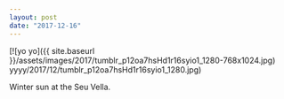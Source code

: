 ```yaml
---
layout: post
date: "2017-12-16"
---
```


[![yo yo]({{ site.baseurl }}/assets/images/2017/tumblr_p12oa7hsHd1r16syio1_1280-768x1024.jpg) yyyy/2017/12/tumblr_p12oa7hsHd1r16syio1_1280.jpg)

Winter sun at the Seu Vella.
